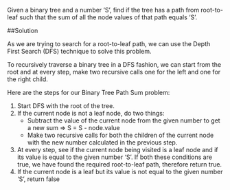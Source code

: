 Given a binary tree and a number ‘S’, find if the tree has a path from root-to-leaf
such that the sum of all the node values of that path equals ‘S’.

##Solution

As we are trying to search for a root-to-leaf path, we can use the Depth First Search (DFS) technique to solve this problem.

To recursively traverse a binary tree in a DFS fashion, we can start from the root and at every step, make two recursive
calls one for the left and one for the right child.

Here are the steps for our Binary Tree Path Sum problem:
1. Start DFS with the root of the tree.
2. If the current node is not a leaf node, do two things:
   * Subtract the value of the current node from the given number to get a new sum => S = S - node.value
   * Make two recursive calls for both the children of the current node with the new number calculated in the previous step.
3. At every step, see if the current node being visited is a leaf node and if its value is equal to the given number ‘S’.
   If both these conditions are true, we have found the required root-to-leaf path, therefore return true.
4. If the current node is a leaf but its value is not equal to the given number ‘S’, return false